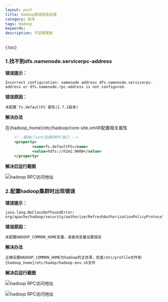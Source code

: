 ```yaml
---
layout: post
title: Hadoop错误信息处理
category: 技术
tags: Hadoop
keywords: 
description: 不定期更新
---
```

 
{:toc}

### 1.找不到dfs.namenode.servicerpc-address

**错误提示：**

```
Incorrect configuration: namenode address dfs.namenode.servicerpc-address or dfs.namenode.rpc-address is not configured.
```

**错误原因：**
	
	未配置`fs.defaultFS`属性(2.7.1版本)

**解决办法**
	
在{hadoop_home}/etc/hadoop/core-site.xml中配置相关属性

```xml
 	<!--接收client连接的RPC接口 -->
    <property>
            <name>fs.defaultFS</name>
            <value>hdfs://h2m1:9000</value>
    </property>

```

**解决后运行截图**
	
![hadoop RPC访问地址](/public/img/posts/hadoop/hadoop-error-1.png)


### 2.配置hadoop集群时出现错误

**错误提示：**

```
java.lang.NoClassDefFoundError: org/apache/hadoop/security/authorize/RefreshAuthorizationPolicyProtocol
```

**错误原因：**

	未配置HADOOP_COMMON_HOME变量，或者改变量设置错误
	
**解决办法**
	
	正确设置HADOOP_COMMON_HOME为hadoop的主目录，检查/etc/profile文件和{hadoop_home}/etc/hadop/hadoop-env.sh文件

**解决后运行截图**

![hadoop RPC访问地址](/public/img/posts/hadoop/hadoop-error-2.png)


![hadoop RPC访问地址](/public/img/posts/hadoop/hadoop-error-3.png)
